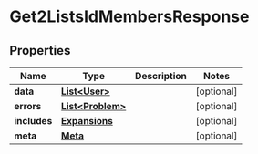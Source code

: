 

# Get2ListsIdMembersResponse


## Properties

| Name | Type | Description | Notes |
|------------ | ------------- | ------------- | -------------|
|**data** | [**List&lt;User&gt;**](User.md) |  |  [optional] |
|**errors** | [**List&lt;Problem&gt;**](Problem.md) |  |  [optional] |
|**includes** | [**Expansions**](Expansions.md) |  |  [optional] |
|**meta** | [**Meta**](Meta.md) |  |  [optional] |



